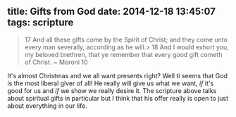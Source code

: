 title: Gifts from God
date: 2014-12-18 13:45:07
tags: scripture
---

> 17 And all these gifts come by the Spirit of Christ; and they come unto every man severally, according as he will.> 
> 18 And I would exhort you, my beloved brethren, that ye remember that every good gift cometh of Christ.
> ~ Moroni 10

It's almost Christmas and we all want presents right? Well ti seems that God is the most liberal giver of all! He really will give us what we want, _if_ it's good for us and _if_ we show we really desire it. The scripture above talks about spiritual gifts in particular but I think that his offer really is open to just about everything in our life. 
